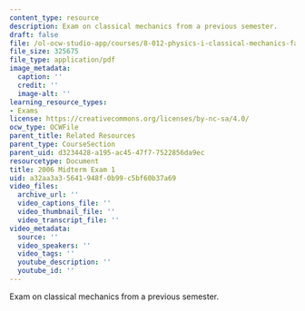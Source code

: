 ```yaml
---
content_type: resource
description: Exam on classical mechanics from a previous semester.
draft: false
file: /ol-ocw-studio-app/courses/8-012-physics-i-classical-mechanics-fall-2008/a32aa3a35641948f0b99c5bf60b37a69_2006_quiz1.pdf
file_size: 325675
file_type: application/pdf
image_metadata:
  caption: ''
  credit: ''
  image-alt: ''
learning_resource_types:
- Exams
license: https://creativecommons.org/licenses/by-nc-sa/4.0/
ocw_type: OCWFile
parent_title: Related Resources
parent_type: CourseSection
parent_uid: d3234428-a195-ac45-47f7-7522856da9ec
resourcetype: Document
title: 2006 Midterm Exam 1
uid: a32aa3a3-5641-948f-0b99-c5bf60b37a69
video_files:
  archive_url: ''
  video_captions_file: ''
  video_thumbnail_file: ''
  video_transcript_file: ''
video_metadata:
  source: ''
  video_speakers: ''
  video_tags: ''
  youtube_description: ''
  youtube_id: ''
---
```

Exam on classical mechanics from a previous semester.